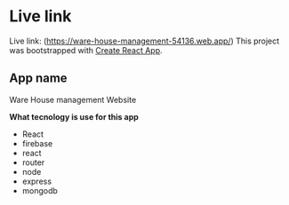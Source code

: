 # Live link
Live link: (https://ware-house-management-54136.web.app/)
This project was bootstrapped with [Create React App](https://github.com/facebook/create-react-app).


## App name

Ware House management Website

**What tecnology is use for this app**

  * React
  * firebase
  * react 
  * router
  * node
  * express
  * mongodb





